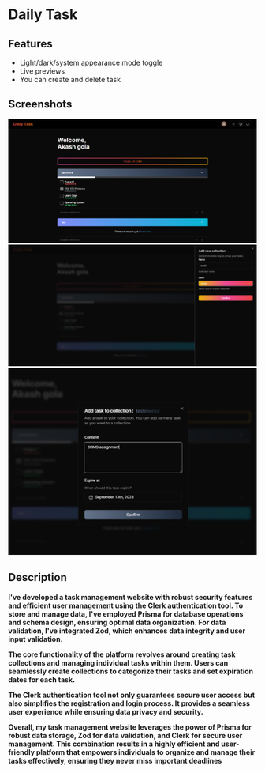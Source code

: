 # Daily Task

## Features

- Light/dark/system appearance mode toggle
- Live previews
- You can create and delete task

## Screenshots
<img src="/public/ss1.png" alt="daily-task" />
<img src="/public/ss2.png" alt="daily-task" />
<img src="/public/ss3.png" alt="daily-task" />

## Description

  <h4>
  I've developed a task management website with robust security features and efficient user management using the Clerk authentication tool. To store and manage data, I've employed Prisma for database operations and schema design, ensuring optimal data organization. For data validation, I've integrated Zod, which enhances data integrity and user input validation.

  The core functionality of the platform revolves around creating task collections and managing individual tasks within them. Users can seamlessly create collections to categorize their tasks and set expiration dates for each task. 

  The Clerk authentication tool not only guarantees secure user access but also simplifies the registration and login process. It provides a seamless user experience while ensuring data privacy and security.

  Overall, my task management website leverages the power of Prisma for robust data storage, Zod for data validation, and Clerk for secure user management. This combination results in a highly efficient and user-friendly platform that empowers individuals to organize and manage their tasks effectively, ensuring they never miss important deadlines
  </h4> 